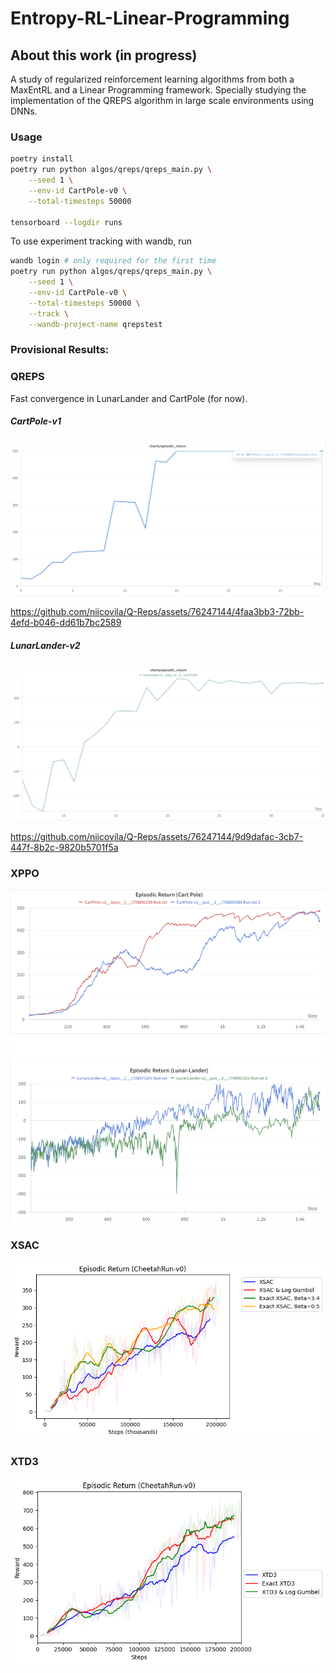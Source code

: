# Entropy-RL-Linear-Programming

## About this work (in progress)
A study of regularized reinforcement learning algorithms from both a MaxEntRL and a Linear Programming framework. Specially studying the implementation of the QREPS algorithm in large scale environments using DNNs.


### Usage

```bash
poetry install
poetry run python algos/qreps/qreps_main.py \
    --seed 1 \
    --env-id CartPole-v0 \
    --total-timesteps 50000

tensorboard --logdir runs
```

To use experiment tracking with wandb, run
```bash
wandb login # only required for the first time
poetry run python algos/qreps/qreps_main.py \
    --seed 1 \
    --env-id CartPole-v0 \
    --total-timesteps 50000 \
    --track \
    --wandb-project-name qrepstest
```

### Provisional Results:
### QREPS
Fast convergence in LunarLander and CartPole (for now).
##### CartPole-v1
![Reference Image](assets/img/cartpole.png)


https://github.com/niicovila/Q-Reps/assets/76247144/4faa3bb3-72bb-4efd-b046-dd61b7bc2589


##### LunarLander-v2
![Reference Image](assets/img/lunar_lander.png)



https://github.com/niicovila/Q-Reps/assets/76247144/9d9dafac-3cb7-447f-8b2c-9820b5701f5a



### XPPO
![Reference Image](assets/img/xppo.png)

### XSAC
![Reference Image](assets/img/exact_xsac.png)

### XTD3
![Reference Image](assets/img/exact_xtd3.png)

